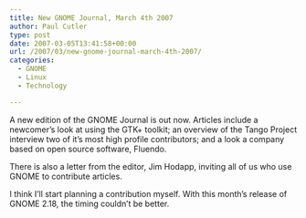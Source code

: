 ```yaml
---
title: New GNOME Journal, March 4th 2007
author: Paul Cutler
type: post
date: 2007-03-05T13:41:58+00:00
url: /2007/03/new-gnome-journal-march-4th-2007/
categories:
  - GNOME
  - Linux
  - Technology

---
```

A new edition of the GNOME Journal is out now. Articles include a newcomer&#8217;s look at using the GTK+ toolkit; an overview of the Tango Project interview two of it&#8217;s most high profile contributors; and a look a company based on open source software, Fluendo.

There is also a letter from the editor, Jim Hodapp, inviting all of us who use GNOME to contribute articles.

I think I&#8217;ll start planning a contribution myself. With this month&#8217;s release of GNOME 2.18, the timing couldn&#8217;t be better.
